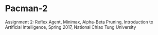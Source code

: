 # Pacman-2
Assignment 2: Reflex Agent, Minimax, Alpha-Beta Pruning, Introduction to Artificial Intelligence, Spring 2017, National Chiao Tung University
